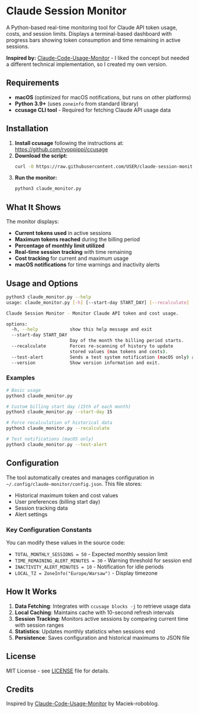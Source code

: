 # Claude Session Monitor

A Python-based real-time monitoring tool for Claude API token usage, costs, and session limits. Displays a terminal-based dashboard with progress bars showing token consumption and time remaining in active sessions.

**Inspired by:** [Claude-Code-Usage-Monitor](https://github.com/Maciek-roboblog/Claude-Code-Usage-Monitor) - I liked the concept but needed a different technical implementation, so I created my own version.

## Requirements

- **macOS** (optimized for macOS notifications, but runs on other platforms)
- **Python 3.9+** (uses `zoneinfo` from standard library)
- **ccusage CLI tool** - Required for fetching Claude API usage data

## Installation

1. **Install ccusage** following the instructions at: https://github.com/ryoppippi/ccusage
2. **Download the script:**
   ```bash
   curl -O https://raw.githubusercontent.com/USER/claude-session-monitor/main/claude_monitor.py
   ```
3. **Run the monitor:**
   ```bash
   python3 claude_monitor.py
   ```

## What It Shows

The monitor displays:
- **Current tokens used** in active sessions
- **Maximum tokens reached** during the billing period  
- **Percentage of monthly limit utilized**
- **Real-time session tracking** with time remaining
- **Cost tracking** for current and maximum usage
- **macOS notifications** for time warnings and inactivity alerts

## Usage and Options

```bash
python3 claude_monitor.py --help
usage: claude_monitor.py [-h] [--start-day START_DAY] [--recalculate] [--test-alert] [--version]

Claude Session Monitor - Monitor Claude API token and cost usage.

options:
  -h, --help            show this help message and exit
  --start-day START_DAY
                        Day of the month the billing period starts.
  --recalculate         Forces re-scanning of history to update 
                        stored values (max tokens and costs).
  --test-alert          Sends a test system notification (macOS only) and exits.
  --version             Show version information and exit.
```

### Examples

```bash
# Basic usage
python3 claude_monitor.py

# Custom billing start day (15th of each month)
python3 claude_monitor.py --start-day 15

# Force recalculation of historical data
python3 claude_monitor.py --recalculate

# Test notifications (macOS only)
python3 claude_monitor.py --test-alert
```

## Configuration

The tool automatically creates and manages configuration in `~/.config/claude-monitor/config.json`. This file stores:

- Historical maximum token and cost values
- User preferences (billing start day)
- Session tracking data
- Alert settings

### Key Configuration Constants

You can modify these values in the source code:

- `TOTAL_MONTHLY_SESSIONS = 50` - Expected monthly session limit
- `TIME_REMAINING_ALERT_MINUTES = 30` - Warning threshold for session end  
- `INACTIVITY_ALERT_MINUTES = 10` - Notification for idle periods
- `LOCAL_TZ = ZoneInfo("Europe/Warsaw")` - Display timezone

## How It Works

1. **Data Fetching**: Integrates with `ccusage blocks -j` to retrieve usage data
2. **Local Caching**: Maintains cache with 10-second refresh intervals
3. **Session Tracking**: Monitors active sessions by comparing current time with session ranges
4. **Statistics**: Updates monthly statistics when sessions end
5. **Persistence**: Saves configuration and historical maximums to JSON file

## License

MIT License - see [LICENSE](LICENSE) file for details.

## Credits

Inspired by [Claude-Code-Usage-Monitor](https://github.com/Maciek-roboblog/Claude-Code-Usage-Monitor) by Maciek-roboblog.